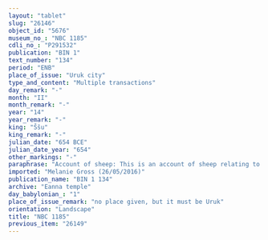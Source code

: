 ```yaml
---
layout: "tablet"
slug: "26146"
object_id: "5676"
museum_no_: "NBC 1185"
cdli_no_: "P291532"
publication: "BIN 1"
text_number: "134"
period: "ENB"
place_of_issue: "Uruk city"
type_and_content: "Multiple transactions"
day_remark: "-"
month: "II"
month_remark: "-"
year: "14"
year_remark: "-"
king: "Ššu"
king_remark: "-"
julian_date: "654 BCE"
julian_date_year: "654"
other_markings: "-"
paraphrase: "Account of sheep: This is an account of sheep relating to the last three years (including the present year) and involving thousands of animals for which the accounts were already drawn up (<em>nikkassu epē&scaron;u</em>) at least in part. A certain amount of animals is at the disposal of (<em>ina pāni</em>) Munnabittu.<br /> &nbsp;"
imported: "Melanie Gross (26/05/2016)"
publication_name: "BIN 1 134"
archive: "Eanna temple"
day_babylonian_: "1"
place_of_issue_remark: "no place given, but it must be Uruk"
orientation: "Landscape"
title: "NBC 1185"
previous_item: "26149"
---
```

